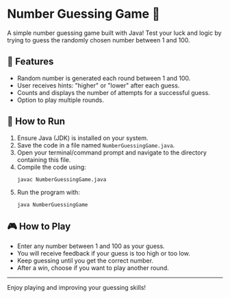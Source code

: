 # Number Guessing Game 🎲

A simple number guessing game built with Java! Test your luck and logic by trying to guess the randomly chosen number between 1 and 100.

## 🚀 Features

- Random number is generated each round between 1 and 100.
- User receives hints: "higher" or "lower" after each guess.
- Counts and displays the number of attempts for a successful guess.
- Option to play multiple rounds.

## 📝 How to Run

1. Ensure Java (JDK) is installed on your system.
2. Save the code in a file named `NumberGuessingGame.java`.
3. Open your terminal/command prompt and navigate to the directory containing this file.
4. Compile the code using:
    ```
    javac NumberGuessingGame.java
    ```
5. Run the program with:
    ```
    java NumberGuessingGame
    ```

## 🎮 How to Play

- Enter any number between 1 and 100 as your guess.
- You will receive feedback if your guess is too high or too low.
- Keep guessing until you get the correct number.
- After a win, choose if you want to play another round.

---

Enjoy playing and improving your guessing skills!
